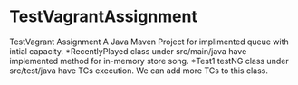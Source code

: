 # TestVagrantAssignment
TestVagrant Assignment
A Java Maven Project for implimented queue with intial capacity.
*RecentlyPlayed class under src/main/java have implemented method for in-memory store song.
*Test1 testNG class under src/test/java have TCs execution. We can add more TCs to this class.
